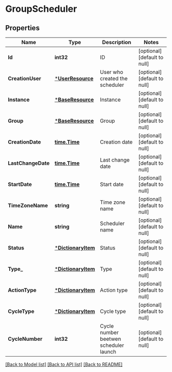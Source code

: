 # GroupScheduler

## Properties
Name | Type | Description | Notes
------------ | ------------- | ------------- | -------------
**Id** | **int32** | ID | [optional] [default to null]
**CreationUser** | [***UserResource**](UserResource.md) | User who created the scheduler | [optional] [default to null]
**Instance** | [***BaseResource**](BaseResource.md) | Instance | [optional] [default to null]
**Group** | [***BaseResource**](BaseResource.md) | Group | [optional] [default to null]
**CreationDate** | [**time.Time**](time.Time.md) | Creation date | [optional] [default to null]
**LastChangeDate** | [**time.Time**](time.Time.md) | Last change date | [optional] [default to null]
**StartDate** | [**time.Time**](time.Time.md) | Start date | [optional] [default to null]
**TimeZoneName** | **string** | Time zone name | [optional] [default to null]
**Name** | **string** | Scheduler name | [optional] [default to null]
**Status** | [***DictionaryItem**](DictionaryItem.md) | Status | [optional] [default to null]
**Type_** | [***DictionaryItem**](DictionaryItem.md) | Type | [optional] [default to null]
**ActionType** | [***DictionaryItem**](DictionaryItem.md) | Action type | [optional] [default to null]
**CycleType** | [***DictionaryItem**](DictionaryItem.md) | Cycle type | [optional] [default to null]
**CycleNumber** | **int32** | Cycle number beetwen scheduler launch | [optional] [default to null]

[[Back to Model list]](../README.md#documentation-for-models) [[Back to API list]](../README.md#documentation-for-api-endpoints) [[Back to README]](../README.md)


